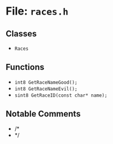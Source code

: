 # File: `races.h`

## Classes

- `Races`

## Functions

- `int8 GetRaceNameGood();`
- `int8 GetRaceNameEvil();`
- `sint8 GetRaceID(const char* name);`

## Notable Comments

- /*
- */

